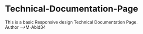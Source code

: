 # Technical-Documentation-Page
This is a basic Responsive design Technical Documentation Page.<br>
Author -->M-Abid34
